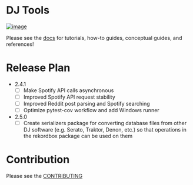 # DJ Tools
[![image](https://img.shields.io/pypi/v/dj-beatcloud.svg)](https://pypi.org/project/dj-beatcloud/)

Please see the [docs](docs/index.md) for tutorials, how-to guides, conceptual guides, and references!

# Release Plan
* 2.4.1
    - [ ] Make Spotify API calls asynchronous
    - [ ] Improved Spotify API request stability 
    - [ ] Improved Reddit post parsing and Spotify searching
    - [ ] Optimize pytest-cov workflow and add Windows runner
* 2.5.0
    - [ ] Create serializers package for converting database files from other DJ software (e.g. Serato, Traktor, Denon, etc.) so that operations in the rekordbox package can be used on them

# Contribution
Please see the [CONTRIBUTING](CONTRIBUTING.md)
